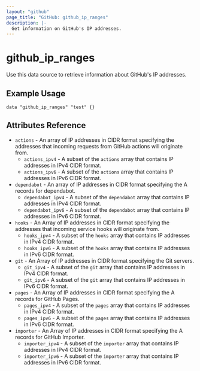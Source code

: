 ```yaml
---
layout: "github"
page_title: "GitHub: github_ip_ranges"
description: |-
  Get information on GitHub's IP addresses.
---
```


# github_ip_ranges

Use this data source to retrieve information about GitHub's IP addresses.

## Example Usage

```hcl
data "github_ip_ranges" "test" {}
```

## Attributes Reference

 * `actions` - An array of IP addresses in CIDR format specifying the addresses that incoming requests from GitHub actions will originate from.
   * `actions_ipv4` - A subset of the `actions` array that contains IP addresses in IPv4 CIDR format.
   * `actions_ipv6` - A subset of the `actions` array that contains IP addresses in IPv6 CIDR format.
 * `dependabot` - An array of IP addresses in CIDR format specifying the A records for dependabot.
   * `dependabot_ipv4` - A subset of the `dependabot` array that contains IP addresses in IPv4 CIDR format.
   * `dependabot_ipv6` - A subset of the `dependabot` array that contains IP addresses in IPv6 CIDR format.
 * `hooks` - An Array of IP addresses in CIDR format specifying the addresses that incoming service hooks will originate from.
   * `hooks_ipv4` - A subset of the `hooks` array that contains IP addresses in IPv4 CIDR format.
   * `hooks_ipv6` - A subset of the `hooks` array that contains IP addresses in IPv6 CIDR format.
 * `git` - An Array of IP addresses in CIDR format specifying the Git servers.
   * `git_ipv4` - A subset of the `git` array that contains IP addresses in IPv4 CIDR format.
   * `git_ipv6` - A subset of the `git` array that contains IP addresses in IPv6 CIDR format.
 * `pages` - An Array of IP addresses in CIDR format specifying the A records for GitHub Pages.
   * `pages_ipv4` - A subset of the `pages` array that contains IP addresses in IPv4 CIDR format.
   * `pages_ipv6` - A subset of the `pages` array that contains IP addresses in IPv6 CIDR format.
 * `importer` - An Array of IP addresses in CIDR format specifying the A records for GitHub Importer.
   * `importer_ipv4` - A subset of the `importer` array that contains IP addresses in IPv4 CIDR format.
   * `importer_ipv6` - A subset of the `importer` array that contains IP addresses in IPv6 CIDR format.
